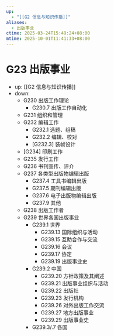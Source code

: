 ```yaml
---
up:
  - "[[G2 信息与知识传播]]"
aliases:
  - 出版事业
ctime: 2025-03-24T15:49:24+08:00
mtime: 2025-10-01T11:41:33+08:00
---
```


# G23 出版事业

- up: [[G2 信息与知识传播]]
- down:	
	- G230 出版工作理论
		- G230.7 出版工作自动化
	- G231 组织和管理
	- G232 编辑工作
		- G232.1 选题、组稿
		- G232.2 编辑、校对
		- [G232.3] 装帧设计
	- [G234] 印刷工作
	- G235 发行工作
	- G236 书刊宣传、评介
	- G237 各类型出版物编辑出版
		- G237.4 工具书编辑出版
		- G237.5 期刊编辑出版
		- G237.6 电子出版物编辑出版
		- G237.9 其他
	- G238 出版工作者
	- G239 世界各国出版事业
		- G239.1 世界
			- G239.13 国际组织与活动
			- G239.15 互助合作与交流
			- G239.16 会议
			- G239.17 协定
			- G239.19 出版事业史
		- G239.2 中国
			- G239.20 方针政策及其阐述
			- G239.21 出版事业组织与活动
			- G239.22 出版社
			- G239.23 发行机构
			- G239.26 对外出版工作交流
			- G239.27 地方出版事业
			- G239.29 出版事业史
		- G239.3/.7 各国
	
